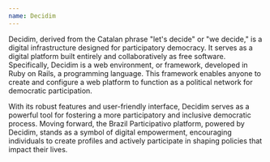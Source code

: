 ```yaml
---
name: Decidim
---
```

Decidim, derived from the Catalan phrase "let's decide" or "we decide," is a digital infrastructure designed for participatory democracy. It serves as a digital platform built entirely and collaboratively as free software. Specifically, Decidim is a web environment, or framework, developed in Ruby on Rails, a programming language. This framework enables anyone to create and configure a web platform to function as a political network for democratic participation.

With its robust features and user-friendly interface, Decidim serves as a powerful tool for fostering a more participatory and inclusive democratic process. Moving forward, the Brazil Participativo platform, powered by Decidim, stands as a symbol of digital empowerment, encouraging individuals to create profiles and actively participate in shaping policies that impact their lives.
